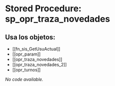 # Stored Procedure: sp_opr_traza_novedades

## Usa los objetos:
- [[fn_sis_GetUsuActual]]
- [[opr_param]]
- [[opr_traza_novedades]]
- [[opr_traza_novedades_2]]
- [[opr_turnos]]

*No code available.*
